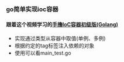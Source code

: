 ### go简单实现ioc容器
#### 跟着这个视频学习的[手撸IoC容器初级版(Golang)](https://www.jtthink.com/course/128)
- 实现通过类型从容器中取值(单例、多例)
- 根据约定的tag标签注入依赖的对象
- 使用可以看main_test.go